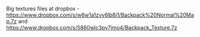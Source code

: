 Big textures files at dropbox - https://www.dropbox.com/s/w6w1a1zvy6lb8i1/Backpack%20Normal%20Map.7z and https://www.dropbox.com/s/5860wlc3py7jmo4/Backpack_Texture.7z